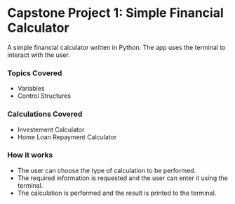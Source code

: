 # Capstone Project 1: Simple Financial Calculator

A simple financial calculator written in Python. The app uses the terminal to interact with the user.

### Topics Covered
* Variables
* Control Structures

### Calculations Covered

* Investement Calculator
* Home Loan Repayment Calculator

### How it works

* The user can choose the type of calculation to be performed.
* The required information is requested and the user can enter it using the terminal.
* The calculation is performed and the result is printed to the terminal.